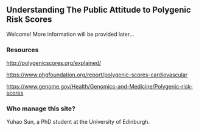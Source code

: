 ## Understanding The Public Attitude to Polygenic Risk Scores

Welcome! More information will be provided later...



### Resources

http://polygenicscores.org/explained/

https://www.phgfoundation.org/report/polygenic-scores-cardiovascular

https://www.genome.gov/Health/Genomics-and-Medicine/Polygenic-risk-scores

### Who manage this site?

Yuhao Sun, a PhD student at the University of Edinburgh. 
